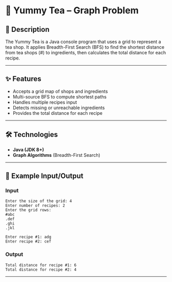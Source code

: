 # 🍵 Yummy Tea – Graph Problem

## 📌 Description
The Yummy Tea is a Java console program that uses a grid to represent a tea shop.
It applies Breadth-First Search (BFS) to find the shortest distance from tea shops (#) to ingredients, then calculates the total distance for each recipe.

---

## ✨ Features
- Accepts a grid map of shops and ingredients  
- Multi-source BFS to compute shortest paths  
- Handles multiple recipes input  
- Detects missing or unreachable ingredients  
- Provides the total distance for each recipe  

---


## 🛠️ Technologies
- **Java (JDK 8+)**  
- **Graph Algorithms** (Breadth-First Search)  

---

## 📖 Example Input/Output

### Input
```
Enter the size of the grid: 4
Enter number of recipes: 2
Enter the grid rows:
#abc
.def
.ghi
.jkl

Enter recipe #1: adg
Enter recipe #2: cef
```

### Output
```
Total distance for recipe #1: 6
Total distance for recipe #2: 4
```

---
